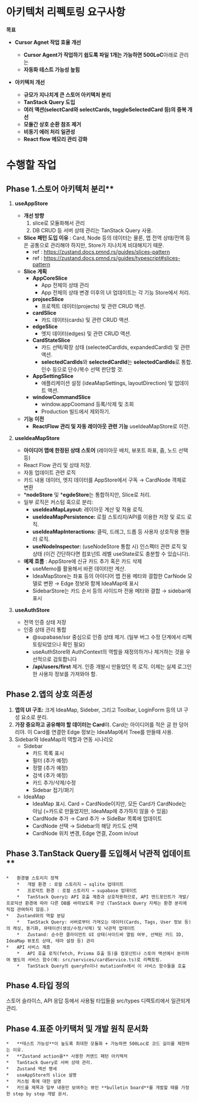 # **아키텍처 리펙토링 요구사항**

**목표**
*   **Cursor Agnet 작업 효율 개선**
    *   **Cursor Agent가 작업하기 쉽도록 파일 1개는 가능하면 500LoC**아래로 관리는
    *   **자동화 테스트 가능성 높힘**

*   **아키텍처 개선**
    *   **규모가 지나치게 큰 스토어 아키텍처 분리**
    *   **TanStack Query 도입**
    *   **여러 액션(selectCard와 selectCards, toggleSelectedCard 등)의 중복 개선**
    *   **모듈간 상호 순환 참조 제거**
    *   **비동기 에러 처리 일관성**
    *   **React flow 메모리 관리 강화**

# 수행할 작업

## Phase 1.스토어 아키텍처 분리**
1.  **useAppStore**
    *   **개선 방향**
        1. slice로 모듈화해서 관리
        2. DB CRUD 등 서버 상태 관리는 TanStack Query 사용. 
    *   **Slice 패턴 도입 이유** : Card, Node 등의 데이터는 물론, 앱 전역 상태/전역 등은 공통으로 관리해야 하지만, Store가 지나치게 비대해지기 때문.
        *   ref : https://zustand.docs.pmnd.rs/guides/slices-pattern
        *   ref : https://zustand.docs.pmnd.rs/guides/typescript#slices-pattern
    *   **Slice 게획**
        *   **AppCoreSlice**
            *   App 전체의 상태 관리
            *   App 전체의 상태 변경 이후의 UI 업데이트는 각 기능 Store에서 처리. 
        *   **projsecSlice**
            *   프로젝트 데이터(projects) 및 관련 CRUD 액션.
        *   **cardSlice**
            *   카드 데이터(cards) 및 관련 CRUD 액션.
        *   **edgeSlice**
            *   엣지 데이터(edges) 및 관련 CRUD 액션.
        *   **CardStateSlice**
            *   카드 선택/확장 상태 (selectedCardIds, expandedCardId) 및 관련 액션.
            *   **selectedCardIds**와 **selectedCardId**는 **selectedCardIds**로 통합. 인수 등으로 단수/복수 선택 판단할 것.
        *   **AppSettingSlice**
            *   애플리케이션 설정 (ideaMapSettings, layoutDirection) 및 업데이트 액션.
        *   **windowCommandSlice**
            *   window.appCoomand 등록/삭제 및 조회
            *   Production 빌드에서 제외하기. 
    *   **기능 이전**
        *   **ReactFlow 관리 및 자동 레이아웃 관련 기능**
            useIdeaMapStore로 이전. 


2.  **useIdeaMapStore**
    *   **아이디어 맵에 한정된 상태 스토어** (레이아웃 배치, 뷰포트 좌표, 줌, 노드 선택 등)
    *   React Flow 관리 및 상태 저장.
    *   자동 업데이트 관련 로직
    *   카드 내용 데이터, 엣지 데이터를 AppStore에서 구독 → CardNode 객체로 변환
    *   ***nodeStore** 및 ***egdeStore**는 통합하지만, Slice로 처리. 
    *   일부 로직은 커스텀 훅으로 분리:
        *   **useIdeaMapLayout:** 레이아웃 계산 및 적용 로직.
        *   **useIdeaMapPersistence:** 로컬 스토리지/API를 이용한 저장 및 로드 로직.
        *   **useIdeaMapInteractions:** 클릭, 드래그, 드롭 등 사용자 상호작용 핸들러 로직.
        *   **useNodeInspector:** (useNodeStore 통합 시) 인스펙터 관련 로직 및 상태 (이건 간단하다면 컴포넌트 레벨 useState로도 충분할 수 있습니다).
    *   **예제 흐름** : AppStore에 신규 카드 추가 혹은 카드 삭제
        *   useMemo를 활용해서 바뀐 데이터만 계산.
        *   IdeaMapStore는 좌표 등의 아이디어 맵 전용 메타와 결합한 CarNode 모델로 변환 → Edge 정보와 함께 IdeaMap에 표시
        *   SidebarStore는 카드 순서 등의 사이드마 전용 메타와 결합 → sidebar에 표시

3. **useAuthStore**
    *   전역 인증 상태 저장 
    *   인증 상태 관리 통합
        *   @supabase/ssr 중심으로 인증 상태 제거. (일부 버그 수정 단계에서 리펙토링되었으나 확인 필요)
        *   useAuthStore와 AuthContext의 역할을 재정의하거나 제거하는 것을 우선적으로 검토합니다
        *   **/api/users/first** 제거. 인증 개발시 만들었던 목 로직. 이제는 실제 로그인한 사용자 정보를 가져와야 함. 



## Phase 2.앱의 상호 의존성
1.  **앱의 UI 구조:** 크게 IdeaMap, Sideber, 그리고 Toolbar, LoginForm 등의 UI 구성 요소로 분리.
2.  **가장 중요하고 공유해야 할 데이터는 Card**야. Card는 아이디어를 적은 글 한 덩어리야. 이 Card를 연결한 Edge 정보는 IdeaMap에서 Tree를 만들때 사용.
3. Sidebar와 IdeaMap의 역할과 연동 시나리오
    *   Sidebar
        *   카드 목록 표시
        *   필터 (추가 예정)
        *   정렬 (추가 예정)
        *   검색 (추가 예정)
        *   카드 추가/삭제/수정
        *   Sidebar 접기/펴기
    *   IdeaMap
        *   IdeaMap 표시. Card = CardNode이지만, 모든 Card가 CardNode는 아님 (=카드로 만들었지만, IdeaMap에 추가하지 않을 수 있음)
        *   CardNode 추가 → Card 추가 → SideBar 목록에 업데이트
        *   CardNode 선택 → Sidebar의 해당 카드도 선택
        *   CardNode 위치 변경, Edge 연결, Zoom in/out

## Phase 3.TanStack Query를 도입해서 낙관적 업데이트**
    *   환경별 스토리지 정책
        *   개발 환경 : 로컬 스토리지 → sqlite 업데이트
        *   프로덕트 환경 : 로컬 스토리지 → supabase 업데이트
        *   TanStack Query는 API 호출 계층과 상호작용하므로, API 엔드포인트가 개발/프로덕션 환경에 따라 다른 DB를 바라보도록 구성 (TanStack Query 자체는 환경 분리에 직접 관여하지 않음.)
    *   Zustand와의 역할 분담
        *   TanStack Query: 서버로부터 가져오는 데이터(Cards, Tags, User 정보 등)의 캐싱, 동기화, 뮤테이션(생성/수정/삭제) 및 낙관적 업데이트
        *   Zustand: 순수한 클라이언트 UI 상태(사이드바 열림 여부, 선택된 카드 ID, IdeaMap 뷰포트 상태, 테마 설정 등) 관리
    *   API 서비스 계층
        *   API 호출 로직(fetch, Prisma 호출 등)을 컴포넌트나 스토어 액션에서 분리하여 별도의 서비스 함수(예: src/services/cardService.ts)로 리펙토링. 
        *   TanStack Query의 queryFn이나 mutationFn에서 이 서비스 함수들을 호출

## Phase 4.타입 정의
스토어 슬라이스, API 응답 등에서 사용될 타입들을 src/types 디렉토리에서 일관되게 관리.

## Phase 4.표준 아키택처 및 개발 원칙 문서화
    *   **테스트 가능성**이 높도록 최대한 모듈화 + 가능하면 500Loc로 코드 길이를 제한하는 이유. 
    *   **Zustand action을** 사용한 커맨드 패턴 아키텍처
    *   TanStack Query로 서버 상태 관리. 
    *   Zustand 액션 명세
    *   useAppStore의 slice 설명
    *   커스텀 훅에 대한 설명
    *   카드를 제목과 일부 내용만 보여주는 뷰인 **bulletin board**를 개발할 때를 가정한 step by step 개발 문서.



